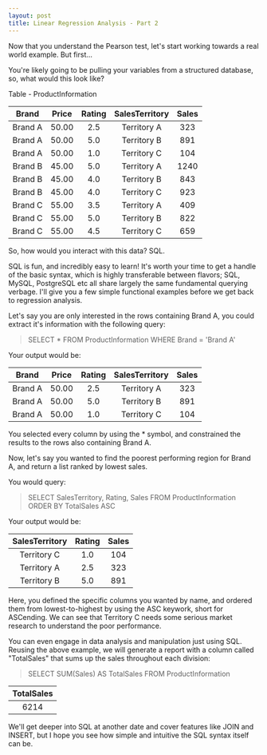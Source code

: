 ```yaml
---
layout: post
title: Linear Regression Analysis - Part 2
---
```


Now that you understand the Pearson test, let's start working towards a real world example. But first...

You're likely going to be pulling your variables from a structured database, so, what would this look like?

Table - ProductInformation

| Brand | Price | Rating | SalesTerritory | Sales |
|:------:|:-----:|:-----:|:---------------:|:-----:|
|Brand A | 50.00 | 2.5 | Territory A| 323|
|Brand A | 50.00 | 5.0 | Territory B| 891|
|Brand A | 50.00 | 1.0 | Territory C| 104|
|Brand B | 45.00 | 5.0 | Territory A| 1240|
|Brand B | 45.00 | 4.0 | Territory B| 843|
|Brand B | 45.00 | 4.0 | Territory C| 923|
|Brand C | 55.00 | 3.5 | Territory A| 409 |
|Brand C | 55.00 | 5.0 | Territory B| 822| 
|Brand C | 55.00 | 4.5 | Territory C| 659 |

So, how would you interact with this data? SQL.

SQL is fun, and incredibly easy to learn! It's worth your time to get a handle of the basic syntax, which is highly transferable between flavors; SQL, MySQL, PostgreSQL etc all share largely the same fundamental querying verbage. I'll give you a few simple functional examples before we get back to regression analysis.

Let's say you are only interested in the rows containing Brand A, you could extract it's information with the following query:

>SELECT * FROM ProductInformation WHERE Brand = 'Brand A'

Your output would be:

| Brand | Price | Rating | SalesTerritory | Sales |
|:------:|:-----:|:-----:|:---------------:|:-----:|
|Brand A| 50.00 | 2.5 | Territory A| 323|
|Brand A| 50.00 | 5.0 | Territory B| 891|
|Brand A| 50.00 | 1.0 | Territory C| 104|

You selected every column by using the * symbol, and constrained the results to the rows also containing Brand A.

Now, let's say you wanted to find the poorest performing region for Brand A, and return a list ranked by lowest sales.

You would query:

>SELECT SalesTerritory, Rating, Sales FROM ProductInformation ORDER BY TotalSales ASC

Your output would be:

|SalesTerritory | Rating | Sales |
|:-:|:-:|:-:|
|Territory C|  1.0 | 104|
|Territory A|  2.5 | 323|
|Territory B|  5.0 | 891|

Here, you defined the specific columns you wanted by name, and ordered them from lowest-to-highest by using the ASC keywork,
short for ASCending. We can see that Territory C needs some serious market research to understand the poor performance.

You can even engage in data analysis and manipulation just using SQL. Reusing the above example, we will generate a report with a column called "TotalSales" that sums up the sales throughout each division:

>SELECT SUM(Sales) AS TotalSales FROM ProductInformation

|TotalSales|
|:-:|
|6214|

We'll get deeper into SQL at another date and cover features like JOIN and INSERT, but I hope you see how simple and intuitive the SQL syntax itself can be. 
